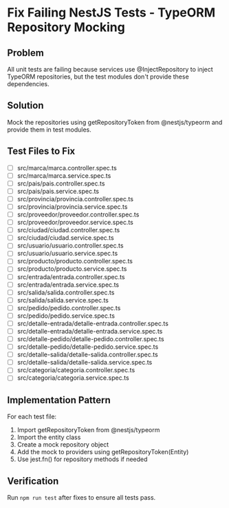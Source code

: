 # Fix Failing NestJS Tests - TypeORM Repository Mocking

## Problem
All unit tests are failing because services use @InjectRepository to inject TypeORM repositories, but the test modules don't provide these dependencies.

## Solution
Mock the repositories using getRepositoryToken from @nestjs/typeorm and provide them in test modules.

## Test Files to Fix
- [ ] src/marca/marca.controller.spec.ts
- [ ] src/marca/marca.service.spec.ts
- [ ] src/pais/pais.controller.spec.ts
- [ ] src/pais/pais.service.spec.ts
- [ ] src/provincia/provincia.controller.spec.ts
- [ ] src/provincia/provincia.service.spec.ts
- [ ] src/proveedor/proveedor.controller.spec.ts
- [ ] src/proveedor/proveedor.service.spec.ts
- [ ] src/ciudad/ciudad.controller.spec.ts
- [ ] src/ciudad/ciudad.service.spec.ts
- [ ] src/usuario/usuario.controller.spec.ts
- [ ] src/usuario/usuario.service.spec.ts
- [ ] src/producto/producto.controller.spec.ts
- [ ] src/producto/producto.service.spec.ts
- [ ] src/entrada/entrada.controller.spec.ts
- [ ] src/entrada/entrada.service.spec.ts
- [ ] src/salida/salida.controller.spec.ts
- [ ] src/salida/salida.service.spec.ts
- [ ] src/pedido/pedido.controller.spec.ts
- [ ] src/pedido/pedido.service.spec.ts
- [ ] src/detalle-entrada/detalle-entrada.controller.spec.ts
- [ ] src/detalle-entrada/detalle-entrada.service.spec.ts
- [ ] src/detalle-pedido/detalle-pedido.controller.spec.ts
- [ ] src/detalle-pedido/detalle-pedido.service.spec.ts
- [ ] src/detalle-salida/detalle-salida.controller.spec.ts
- [ ] src/detalle-salida/detalle-salida.service.spec.ts
- [ ] src/categoria/categoria.controller.spec.ts
- [ ] src/categoria/categoria.service.spec.ts

## Implementation Pattern
For each test file:
1. Import getRepositoryToken from @nestjs/typeorm
2. Import the entity class
3. Create a mock repository object
4. Add the mock to providers using getRepositoryToken(Entity)
5. Use jest.fn() for repository methods if needed

## Verification
Run `npm run test` after fixes to ensure all tests pass.
